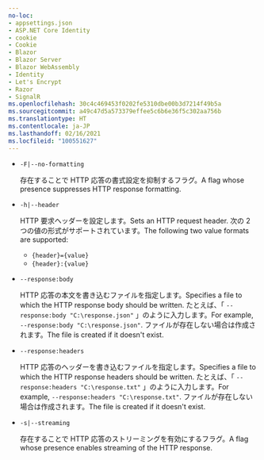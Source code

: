 ```yaml
---
no-loc:
- appsettings.json
- ASP.NET Core Identity
- cookie
- Cookie
- Blazor
- Blazor Server
- Blazor WebAssembly
- Identity
- Let's Encrypt
- Razor
- SignalR
ms.openlocfilehash: 30c4c469453f0202fe5310dbe00b3d7214f49b5a
ms.sourcegitcommit: a49c47d5a573379effee5c6b6e36f5c302aa756b
ms.translationtype: HT
ms.contentlocale: ja-JP
ms.lasthandoff: 02/16/2021
ms.locfileid: "100551627"
---
```

* `-F|--no-formatting`

  <span data-ttu-id="ead02-101">存在することで HTTP 応答の書式設定を抑制するフラグ。</span><span class="sxs-lookup"><span data-stu-id="ead02-101">A flag whose presence suppresses HTTP response formatting.</span></span>

* `-h|--header`

  <span data-ttu-id="ead02-102">HTTP 要求ヘッダーを設定します。</span><span class="sxs-lookup"><span data-stu-id="ead02-102">Sets an HTTP request header.</span></span> <span data-ttu-id="ead02-103">次の 2 つの値の形式がサポートされています。</span><span class="sxs-lookup"><span data-stu-id="ead02-103">The following two value formats are supported:</span></span>

  * `{header}={value}`
  * `{header}:{value}`

* `--response:body`

  <span data-ttu-id="ead02-104">HTTP 応答の本文を書き込むファイルを指定します。</span><span class="sxs-lookup"><span data-stu-id="ead02-104">Specifies a file to which the HTTP response body should be written.</span></span> <span data-ttu-id="ead02-105">たとえば、「 `--response:body "C:\response.json"` 」のように入力します。</span><span class="sxs-lookup"><span data-stu-id="ead02-105">For example, `--response:body "C:\response.json"`.</span></span> <span data-ttu-id="ead02-106">ファイルが存在しない場合は作成されます。</span><span class="sxs-lookup"><span data-stu-id="ead02-106">The file is created if it doesn't exist.</span></span>

* `--response:headers`

  <span data-ttu-id="ead02-107">HTTP 応答のヘッダーを書き込むファイルを指定します。</span><span class="sxs-lookup"><span data-stu-id="ead02-107">Specifies a file to which the HTTP response headers should be written.</span></span> <span data-ttu-id="ead02-108">たとえば、「 `--response:headers "C:\response.txt"` 」のように入力します。</span><span class="sxs-lookup"><span data-stu-id="ead02-108">For example, `--response:headers "C:\response.txt"`.</span></span> <span data-ttu-id="ead02-109">ファイルが存在しない場合は作成されます。</span><span class="sxs-lookup"><span data-stu-id="ead02-109">The file is created if it doesn't exist.</span></span>

* `-s|--streaming`

  <span data-ttu-id="ead02-110">存在することで HTTP 応答のストリーミングを有効にするフラグ。</span><span class="sxs-lookup"><span data-stu-id="ead02-110">A flag whose presence enables streaming of the HTTP response.</span></span>
